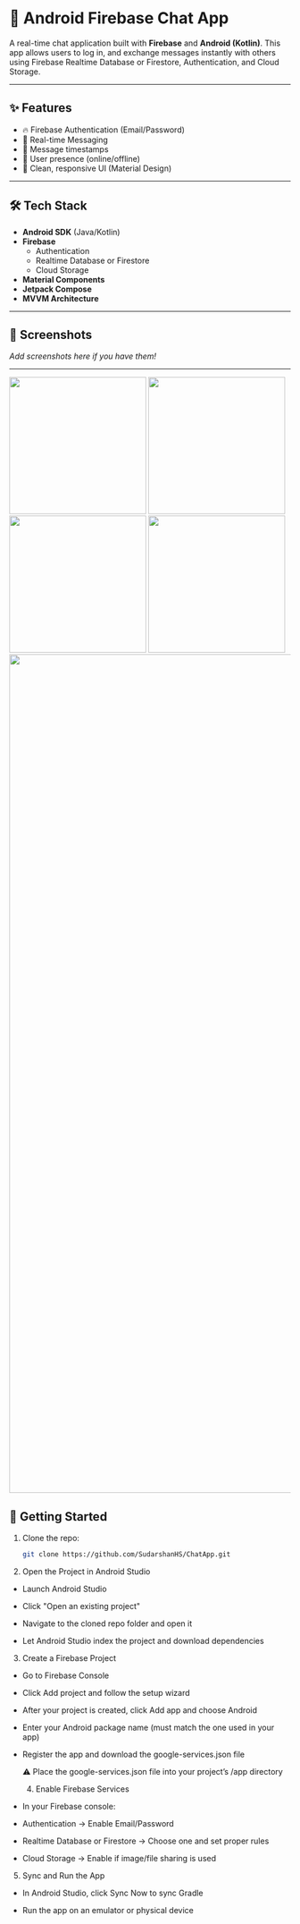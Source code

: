 # 📱 Android Firebase Chat App

A real-time chat application built with **Firebase** and **Android (Kotlin)**. This app allows users to log in, and exchange messages instantly with others using Firebase Realtime Database or Firestore, Authentication, and Cloud Storage.

---

## ✨ Features

- 🔥 Firebase Authentication (Email/Password)
- 💬 Real-time Messaging
- 🧾 Message timestamps
- 🧠 User presence (online/offline)
- 📱 Clean, responsive UI (Material Design)

---

## 🛠️ Tech Stack

- **Android SDK** (Java/Kotlin)
- **Firebase**
  - Authentication
  - Realtime Database or Firestore
  - Cloud Storage
- **Material Components**
-  **Jetpack Compose**
-  **MVVM Architecture**

---


## 📸 Screenshots

_Add screenshots here if you have them!_

---
<img src="https://github.com/user-attachments/assets/ad18e4fe-075a-4498-9606-71b3ca71cdf1" alt="" width="245" />
<img src="https://github.com/user-attachments/assets/4bc46db3-ddf3-4b84-bc94-6c614cd82104" alt="" width="245" />

<img src="https://github.com/user-attachments/assets/ef8517d5-eea2-47dc-b3a6-0aefa9a5ce39" alt="" width="245" />

<img src="https://github.com/user-attachments/assets/f922d93b-6d9c-47bb-ad5f-a4f9ab694d63" alt="" width="245" />


<img src="https://github.com/user-attachments/assets/7dfb9b5c-26f9-4ba7-8e17-bbf9afb54073" alt=""    width="1500" />







## 🚀 Getting Started

1. Clone the repo:
   ```bash
   git clone https://github.com/SudarshanHS/ChatApp.git

2. Open the Project in Android Studio

- Launch Android Studio

- Click "Open an existing project"

- Navigate to the cloned repo folder and open it

- Let Android Studio index the project and download dependencies

3. Create a Firebase Project
- Go to Firebase Console

- Click Add project and follow the setup wizard

- After your project is created, click Add app and choose Android

- Enter your Android package name (must match the one used in your app)

- Register the app and download the google-services.json file

     ⚠️ Place the google-services.json file into your project’s /app directory


  4. Enable Firebase Services
- In your Firebase console:

- Authentication → Enable Email/Password

- Realtime Database or Firestore → Choose one and set proper rules

- Cloud Storage → Enable if image/file sharing is used

5. Sync and Run the App
- In Android Studio, click Sync Now to sync Gradle

- Run the app on an emulator or physical device


